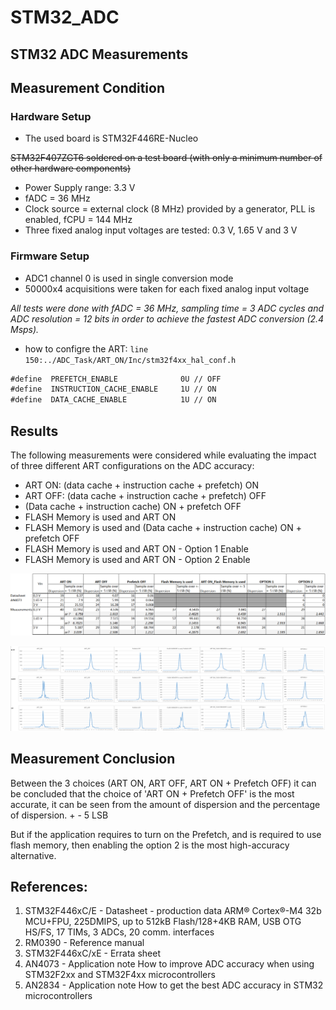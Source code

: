 # STM32_ADC

## STM32 ADC Measurements

## Measurement Condition
### Hardware Setup
- The used board is STM32F446RE-Nucleo 

~~STM32F407ZGT6 soldered on a test board (with only a minimum number of other
hardware components)~~
- Power Supply range: 3.3 V
- fADC = 36 MHz
- Clock source =  external clock (8 MHz) provided by a generator, PLL is enabled, fCPU = 144 MHz
- Three fixed analog input voltages are tested: 0.3 V, 1.65 V and 3 V
### Firmware Setup
- ADC1 channel 0 is used  in single conversion mode
- 50000x4 acquisitions were taken for each fixed analog input voltage

*All tests were done with fADC = 36 MHz, sampling time = 3 ADC cycles and ADC resolution = 12 bits in order to achieve the fastest ADC conversion (2.4 Msps).*

- how to configre the ART: `line 150:../ADC_Task/ART_ON/Inc/stm32f4xx_hal_conf.h`
``` markdown
#define  PREFETCH_ENABLE              0U // OFF
#define  INSTRUCTION_CACHE_ENABLE     1U // ON
#define  DATA_CACHE_ENABLE            1U // ON
```


## Results
The following measurements were considered while evaluating the impact of three different
ART configurations on the ADC accuracy:
- ART ON: (data cache + instruction cache + prefetch) ON
- ART OFF: (data cache + instruction cache + prefetch) OFF
- (Data cache + instruction cache) ON + prefetch OFF
- FLASH Memory is used and ART ON
- FLASH Memory is used and (Data cache + instruction cache) ON + prefetch OFF
- FLASH Memory is used and ART ON - Option 1 Enable
- FLASH Memory is used and ART ON - Option 2 Enable

![alt text](https://github.com/FebbyMadrin/STM32_ADC/blob/master/results/result.PNG "result")

![alt text](https://github.com/FebbyMadrin/STM32_ADC/blob/master/results/result1.PNG "graphics")

## Measurement Conclusion

Between the 3 choices (ART ON, ART OFF, ART ON + Prefetch OFF) it can be concluded that the choice of 'ART ON + Prefetch OFF' is the most accurate, it can be seen from the amount of dispersion and the percentage of dispersion. + - 5 LSB

But if the application requires to turn on the Prefetch, and is required to use flash memory, then enabling the option 2 is the most high-accuracy alternative.

## References:
1. STM32F446xC/E - Datasheet - production data
    ARM® Cortex®-M4 32b MCU+FPU, 225DMIPS, up to 512kB Flash/128+4KB RAM,
    USB OTG HS/FS, 17 TIMs, 3 ADCs, 20 comm. interfaces
2. RM0390 - Reference manual
3. STM32F446xC/xE - Errata sheet
4. AN4073 - Application note
    How to improve ADC accuracy when using STM32F2xx and
    STM32F4xx microcontrollers
5. AN2834 - Application note
    How to get the best ADC accuracy
    in STM32 microcontrollers

<!-- ## Notes:
1. to avoid the unintended disturbance:
    - put the device far away from EMC Sources, like fan laptop
    - the ADC cable must not contacted by another cable, to avoid crosstalk

    - pada counting ke 1800an sering terjadi galat error -->